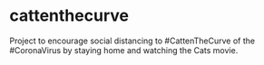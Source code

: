 # cattenthecurve
Project to encourage social distancing to #CattenTheCurve of the #CoronaVirus by staying home and watching the Cats movie.
